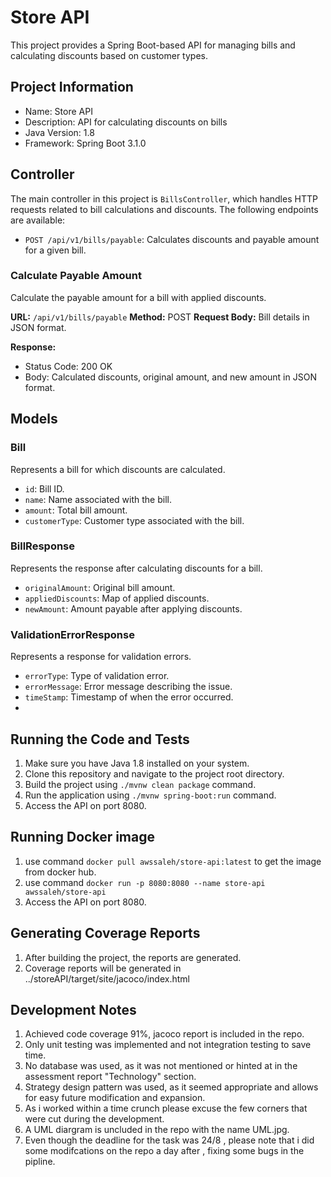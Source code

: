 # Store API

This project provides a Spring Boot-based API for managing bills and calculating discounts based on customer types.

## Project Information
- Name: Store API
- Description: API for calculating discounts on bills
- Java Version: 1.8
- Framework: Spring Boot 3.1.0

## Controller

The main controller in this project is `BillsController`, which handles HTTP requests related to bill calculations and discounts. The following endpoints are available:

- `POST /api/v1/bills/payable`: Calculates discounts and payable amount for a given bill.

### Calculate Payable Amount

Calculate the payable amount for a bill with applied discounts.

**URL:** `/api/v1/bills/payable`
**Method:** POST
**Request Body:** Bill details in JSON format.

**Response:**
- Status Code: 200 OK
- Body: Calculated discounts, original amount, and new amount in JSON format.

## Models

### Bill

Represents a bill for which discounts are calculated.

- `id`: Bill ID.
- `name`: Name associated with the bill.
- `amount`: Total bill amount.
- `customerType`: Customer type associated with the bill.

### BillResponse

Represents the response after calculating discounts for a bill.

- `originalAmount`: Original bill amount.
- `appliedDiscounts`: Map of applied discounts.
- `newAmount`: Amount payable after applying discounts.

### ValidationErrorResponse

Represents a response for validation errors.

- `errorType`: Type of validation error.
- `errorMessage`: Error message describing the issue.
- `timeStamp`: Timestamp of when the error occurred.
- 
## Running the Code and Tests

1. Make sure you have Java 1.8 installed on your system.
2. Clone this repository and navigate to the project root directory.
3. Build the project using `./mvnw clean package` command.
4. Run the application using `./mvnw spring-boot:run` command.
5. Access the API on port 8080.
   
## Running Docker image

1. use command `docker pull awssaleh/store-api:latest` to get the image from docker hub. 
2. use command `docker run -p 8080:8080 --name store-api awssaleh/store-api` 
3. Access the API on port 8080.

## Generating Coverage Reports

1. After building the project, the reports are generated.
2. Coverage reports will be generated in ../storeAPI/target/site/jacoco/index.html

## Development Notes
1. Achieved code coverage 91%, jacoco report is included in the repo.
2. Only unit testing was implemented and not integration testing to save time.
3. No database was used, as it was not mentioned or hinted at in the assessment report "Technology" section.
4. Strategy design pattern was used, as it seemed appropriate and allows for easy future modification and expansion.
5. As i worked within a time crunch please excuse the few corners that were cut during the development.
6. A UML diargram is uncluded in the repo with the name UML.jpg.
7. Even though the deadline for the task was 24/8 , please note that i did some modifcations on the repo a day after , fixing some bugs in the pipline.
